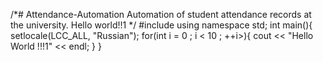 /*# Attendance-Automation
Automation of student attendance records at the university.
Hello world!!1 */
#include <iostream>
using namespace std;
int main(){
    setlocale(LCC_ALL, "Russian");
    for(int i = 0 ; i < 10 ; ++i>){
        cout << "Hello World !!!1" << endl;
    }
}